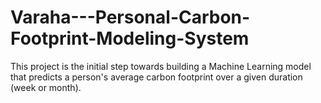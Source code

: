 # Varaha---Personal-Carbon-Footprint-Modeling-System
This project is the initial step towards building a Machine Learning model that predicts a person's average carbon footprint over a given duration (week or month).
